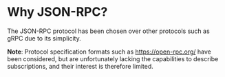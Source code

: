 # Why JSON-RPC?

The JSON-RPC protocol has been chosen over other protocols such as gRPC due to its simplicity.

**Note**: Protocol specification formats such as https://open-rpc.org/ have been considered, but are unfortunately lacking the capabilities to describe subscriptions, and their interest is therefore limited.
